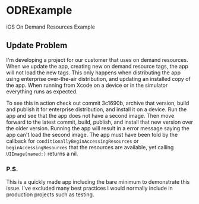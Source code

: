 # ODRExample
iOS On Demand Resources Example

## Update Problem

I'm developing a project for our customer that uses on demand resources. When we update the app, creating new on demand resource tags, the app will not load the new tags. This only happens when distributing the app using enterprise over-the-air distribution, and updating an installed copy of the app. When running from Xcode on a device or in the simulator everything runs as expected.

To see this in action check out commit 3c1690b, archive that version, build and publish it for enterprise distribution, and install it on a device. Run the app and see that the app does not have a second image. Then move forward to the latest commit, build, publish, and install that new version over the older version. Running the app will result in a error message saying the app can't load the second image. The app must have been told by the callback for `conditionallyBeginAccessingResources` or `beginAccessingResources` that the resources are available, yet calling `UIImage(named:)` returns a nil.

### P.S.

This is a quickly made app including the bare minimum to demonstrate this issue. I've excluded many best practices I would normally include in production projects such as testing.